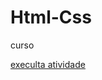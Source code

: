# Html-Css
 curso

 <a href=" https://anacaroline0807.github.io/Html-Css/exercicio/exe001">execulta atividade</a>
